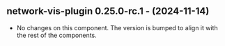   ## network-vis-plugin 0.25.0-rc.1 - (2024-11-14)
  
  * No changes on this component. The version is bumped to align it
    with the rest of the components.
